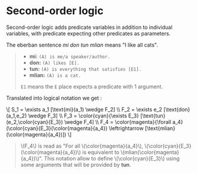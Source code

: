# Second-order logic

Second-order logic adds predicate variables in addition to individual variables,
with predicate expecting other predicates as parameters.

The eberban sentence *mi don tun mlian* means "I like all cats".

> - **mi:** `(A) is me/a speaker/author.`  
> - **don:** `(A) likes [E].`  
> - **tun:** `(A) is everything that satisfies [E1].`  
> - **mlian:** `(A) is a cat.`
>
> `E1` means the `E` place expects a predicate with 1 argument.

Translated into logical notation we get :

\\[
S_1 = \exists a_1 [\text{mi}(a_1)      \wedge F_2] \\\\
F_2 = \exists e_2 [\text{don}(a_1,e_2) \wedge F_3] \\\\
F_3 = \color{cyan}{\exists E_3} [\text{tun}(e_2,\color{cyan}{E_3}) \wedge F_4] \\\\
F_4 = \color{magenta}{\forall a_4} (\color{cyan}{E_3}(\color{magenta}{a_4})
\leftrightarrow [\text{mlian}(\color{magenta}{a_4})])
\\]

> \\(F_4\\) is read as "For all \\(\color{magenta}{a_4}\\),
> \\(\color{cyan}{E_3}(\color{magenta}{a_4})\\) is equivalent to
> \\(mlian(\color{magenta}{a_4})\\)". This notation allow to define
> \\(\color{cyan}{E_3}\\) using some arguments that will be provided by **tun**.